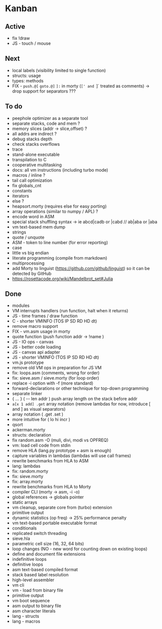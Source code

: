 # Kanban

## Active
- fix !draw
- JS - touch / mouse

## Next
- local labels (visibility limited to single function)
- structs: usage
- types: methods
- FIX - `push.@[` `goto.@]` `]:` in morty (`[' and `]` treated as comments) -> drop support for separators ???

## To do
- peephole optimizer as a separate tool
- separate stacks, code and mem ?
- memory slices (addr -> slice,offset) ?
- all addrs are indirect ?
- debug stacks depth
- check stacks overflows
- trace
- stand-alone executable
- transpilation to C
- cooperative multitasking
- docs: all vm instructions (including turbo mode)
- macros / inline ?
- tail call optimization
- fix globals_cnt
- constants
- iterators
- else ?
- heapsort.morty (requires else for easy porting)
- array operations (similar to numpy / APL) ?
- encode word in ASM
- special stack shuffling syntax -> ie abcd|cadb or |cabd // ab|aba or |aba
- vm text-based mem dump
- strings
- quote / unquote 
- ASM - token to line number (for error reporting)
- case
- little vs big endian
- literate programming (compile from markdown)
- multiprocessing
- add Morty to linguist (https://github.com/github/linguist) so it can be detected by GitHub
- https://rosettacode.org/wiki/Mandelbrot_set#Julia

## Done
- modules
- VM interrupts handlers (run function, halt when it returns)
- JS - time frames / draw function
- C - shorter VMINFO (TOS IP SD RD HD dt)
- remove macro support
- FIX - vm.asm usage in morty
- quote function (push function addr -> !name )
- JS - IO ops - canvas
- JS - better code loading
- JS - canvas api adapter
- JS - shorter VMINFO (TOS IP SD RD HD dt)
- vm.js prototype
- remove old VM ops in preparation for JS VM
- fix: loops.asm (comments, wrong for order)
- fix: sieve.asm / sieve.morty (for loop order)
- replace -i option with -f (more standard)
- forward-declarations or other technique for top-down programming
- separate linker
- { ... } ( -- len addr ) push array length on the stack before addr
- `a[x 1 add] .get` array notation (remove lambdas for now, introduce [ and ] as visual separators)
- array notation ( .get .set )
- more intuitive for ( lo hi incr )
- qsort
- ackerman.morty
- structs: declaration
- fix random.asm -O (muli, divi, modi vs OPFREQ)
- vm: load cell code from stdin
- remove HLA (lang.py prototype + asm is enough)
- capture variables in lambdas (lambdas will use call frames)
- rewrite benchmarks from HLA to ASM
- lang: lambdas
- fix: random.morty
- fix: sieve.morty
- fix: array.morty
- rewrite benchmarks from HLA to Morty
- compiler CLI (morty -> asm, -i -o)
- global references -> globals pointer
- static arrays
- vm cleanup, separate core from (turbo) extension
- primitive output
- dynamic statistics (op freq) -> 25% performance penalty
- vm text-based portable executable format
- conditionals
- replicated switch threading
- sieve.hla
- parametric cell size (16, 32, 64 bits)
- loop changes (NO - new word for counting down on existing loops)
- define and document file extensions
- indefinitive loops
- definitive loops
- asm text-based compiled format
- stack based label resolution
- high-level assembler
- vm cli
- vm - load from binary file
- primitive output
- vm boot sequence
- asm output to binary file
- asm character literals
- lang - structs
- lang - macros

